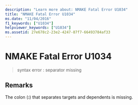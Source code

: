 ```yaml
---
description: "Learn more about: NMAKE Fatal Error U1034"
title: "NMAKE Fatal Error U1034"
ms.date: "11/04/2016"
f1_keywords: ["U1034"]
helpviewer_keywords: ["U1034"]
ms.assetid: 27e678c2-23e2-4247-87f7-66493784af33
---
```

# NMAKE Fatal Error U1034

> syntax error : separator missing

## Remarks

The colon (**:**) that separates targets and dependents is missing.
